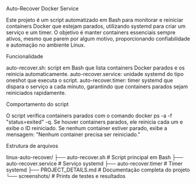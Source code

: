 Auto-Recover Docker Service

Este projeto é um script automatizado em Bash para monitorar e reiniciar containers Docker que estejam parados, utilizando systemd para criar um serviço e um timer. O objetivo é manter containers essenciais sempre ativos, mesmo que parem por algum motivo, proporcionando confiabilidade e automação no ambiente Linux.

Funcionalidade

auto-recover.sh: script em Bash que lista containers Docker parados e os reinicia automaticamente.
auto-recover.service: unidade systemd do tipo oneshot que executa o script.
auto-recover.timer: timer systemd que dispara o serviço a cada minuto, garantindo que containers parados sejam reiniciados rapidamente.

Comportamento do script

O script verifica containers parados com o comando docker ps -a -f "status=exited" -q.
Se houver containers parados, ele reinicia cada um e exibe o ID reiniciado.
Se nenhum container estiver parado, exibe a mensagem: "Nenhum container precisa ser reiniciado."

Estrutura de arquivos

linux-auto-recover/
├── auto-recover.sh        # Script principal em Bash
├── auto-recover.service   # Serviço systemd
├── auto-recover.timer     # Timer systemd
├── PROJECT_DETAILS.md     # Documentação completa do projeto
└── screenshots/           # Prints de testes e resultados
